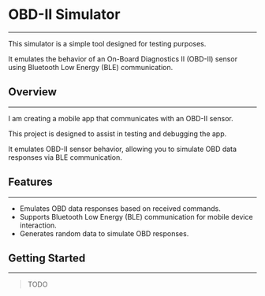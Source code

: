 # OBD-II Simulator
---

This simulator is a simple tool designed for testing purposes.

It emulates the behavior of an On-Board Diagnostics II (OBD-II) sensor using Bluetooth Low Energy (BLE) communication.

## Overview
---
I am creating a mobile app that communicates with an OBD-II sensor.

This project is designed to assist in testing and debugging the app.

It emulates OBD-II sensor behavior, allowing you to simulate OBD data responses via BLE communication.

## Features
---
- Emulates OBD data responses based on received commands.
- Supports Bluetooth Low Energy (BLE) communication for mobile device interaction.
- Generates random data to simulate OBD responses.

## Getting Started
---
> TODO